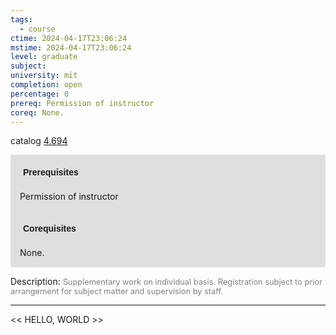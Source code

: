 ```yaml
---
tags:
  - course
ctime: 2024-04-17T23:06:24
mstime: 2024-04-17T23:06:24
level: graduate
subject: 
university: mit
completion: open
percentage: 0
prereq: Permission of instructor
coreq: None.
---
```


catalog [4.694](http://student.mit.edu/catalog/m4f.html#4.694)

<span style="display: block; padding: 15px; background-color: rgb(100, 100, 100, 0.2);"><font id="m_prereq3207_0" style="display: block; font-family: Arial, sans-serif; font-weight: bold; padding: 5px">Prerequisites</font><br><span id="prereq3207_0">Permission of instructor</span></span>
<span style="display: block; padding: 15px; background-color: rgb(100, 100, 100, 0.2);"><font id="m_coreq3207_0" style="display: block; font-family: Arial, sans-serif; font-weight: bold; padding: 5px">Corequisites</font><br><span id="coreq3207_0">None.</span></span>

<font style="">Description:</font>
<font style="color: grey; font-size: 0.8rem;">Supplementary work on individual basis. Registration subject to prior arrangement for subject matter and supervision by staff.</font>



---

<< HELLO, WORLD >>
